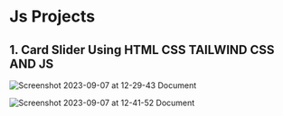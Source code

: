 
# Js Projects

## 1. Card Slider Using HTML CSS TAILWIND CSS AND JS
![Screenshot 2023-09-07 at 12-29-43 Document](https://github.com/iyappan04/JsProjects-/assets/82354462/dce22722-c290-440a-8832-00446f159d0d)

![Screenshot 2023-09-07 at 12-41-52 Document](https://github.com/iyappan04/JsProjects-/assets/82354462/237f9ecf-beb9-493a-b361-a9da16fa46c6)
